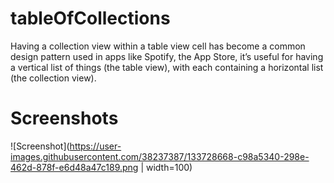 # tableOfCollections
Having a collection view within a table view cell has become a common design pattern used in apps like Spotify, the App Store, it’s useful for having a vertical list of things (the table view), with each containing a horizontal list (the collection view).

# Screenshots
![Screenshot](https://user-images.githubusercontent.com/38237387/133728668-c98a5340-298e-462d-878f-e6d48a47c189.png | width=100)
